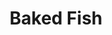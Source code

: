 ---
templateKey: blog-post
featuredpost: false
featuredimage: /assets/Baked_Fish.png
title: Baked Fish
description: Cooking
testfield: 396
---